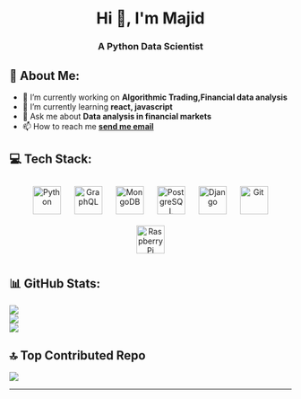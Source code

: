 <h1 align="center">Hi 👋, I'm Majid</h1>
<h3 align="center">A Python Data Scientist</h3>

## 💫 About Me:

- 🔭 I’m currently working on **Algorithmic Trading,Financial data analysis**
- 🌱 I’m currently learning **react, javascript**
- 💬 Ask me about **Data analysis in financial markets**
- 📫 How to reach me [**send me email**](majidpy89@gmail.com)
<!-- - 💻 All of my projects are available at
- 📄 Know about my experiences
- ⚡ Fun fact -->


<!-- <h3 align="left">🌐 Connect with me :</h3>
<p align="left">
<a href="https://dev.to/majidpy89" target="blank"><img align="center" src="https://raw.githubusercontent.com/rahuldkjain/github-profile-readme-generator/master/src/images/icons/Social/devto.svg" alt="majidpy89" height="30" width="40" /></a>
<a href="https://medium.com/@majidpy89" target="blank"><img align="center" src="https://raw.githubusercontent.com/majidpy89/majidpy89/master/src/icons/social/medium-vector-logo.svg" alt="@majidpy89" height="50" width="100" /></a>
</p> -->

## 💻 Tech Stack:

<div align="center">
<a href="https://www.python.org/" target="_blank"><img style="margin: 10px" src="https://profilinator.rishav.dev/skills-assets/python-original.svg" alt="Python" height="50" /></a>
<a href="https://graphql.org/" target="_blank"><img style="margin: 10px" src="https://profilinator.rishav.dev/skills-assets/graphql.png" alt="GraphQL" height="50" /></a>
<a href="https://www.mongodb.com/" target="_blank"><img style="margin: 10px" src="https://profilinator.rishav.dev/skills-assets/mongodb-original-wordmark.svg" alt="MongoDB" height="50" /></a>
<a href="https://www.postgresql.org/" target="_blank"><img style="margin: 10px" src="https://profilinator.rishav.dev/skills-assets/postgresql-original-wordmark.svg" alt="PostgreSQL" height="50" /></a>
<a href="https://www.djangoproject.com/" target="_blank"><img style="margin: 10px" src="https://profilinator.rishav.dev/skills-assets/django-original.svg" alt="Django" height="50" /></a>
<a href="https://github.com/" target="_blank"><img style="margin: 10px" src="https://profilinator.rishav.dev/skills-assets/git-scm-icon.svg" alt="Git" height="50" /></a>
<a href="https://www.raspberrypi.org/" target="_blank"><img style="margin: 10px" src="https://profilinator.rishav.dev/skills-assets/raspberrypi.png" alt="Raspberry Pi" height="50" /></a>
</div>

## 📊 GitHub Stats:

![](https://github-readme-stats.vercel.app/api?username=MajidShajari&theme=shades-of-purple&hide_border=false&include_all_commits=true&count_private=false)<br/>
![](https://github-readme-streak-stats.herokuapp.com/?user=MajidShajari&theme=shades-of-purple&hide_border=false)<br/>
![](https://github-readme-stats.vercel.app/api/top-langs/?username=MajidShajari&theme=shades-of-purple&hide_border=false&include_all_commits=true&count_private=false&layout=compact)

<!-- ## 🏆 GitHub Trophies
![](https://github-profile-trophy.vercel.app/?username=MajidShajari&theme=onedark&no-frame=false&no-bg=false&margin-w=4) -->

<!-- ### ✍️ Random Dev Quote
![](https://quotes-github-readme.vercel.app/api?type=horizontal&theme=radical) -->

## 🔝 Top Contributed Repo

![](https://github-contributor-stats.vercel.app/api?username=MajidShajari&limit=5&theme=onedark&combine_all_yearly_contributions=true)

---

<!-- [![](https://visitcount.itsvg.in/api?id=MajidShajari&icon=7&color=11)](https://visitcount.itsvg.in) -->
